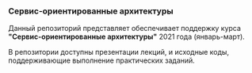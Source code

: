 ### Сервис-ориентированные архитектуры

Данный репозиторий представляет обеспечивает поддержку курса **"Сервис-ориентированные архитектуры"** 2021 года (январь-март).

В репозитории доступны презентации лекций, и исходные коды, поддерживающие выполнение практических заданий. 